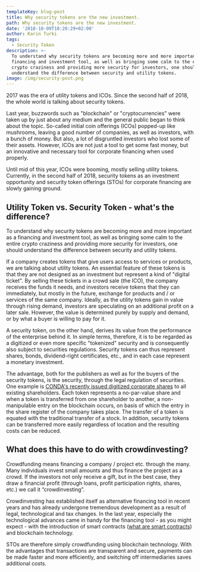 ```yaml
---
templateKey: blog-post
title: Why security tokens are the new investment.
path: Why security tokens are the new investment.
date: '2018-10-09T10:20:29+02:00'
author: Karin Turki
tags:
  - Security Token
description: >-
  To understand why security tokens are becoming more and more important as a
  financing and investment tool, as well as bringing some calm to the entire
  crypto craziness and providing more security for investors, one should
  understand the difference between security and utility tokens.
image: /img/security-post.png
---
```

2017 was the era of utility tokens and ICOs. Since the second half of 2018, the whole world is talking about security tokens.

Last year, buzzwords such as "blockchain" or "cryptocurrencies" were taken up by just about any medium and the general public began to think about the topic. So-called initial coin offerings (ICOs) popped-up like mushrooms, leaving a good number of companies, as well as investors, with a bunch of money. But also, a lot of disgruntled investors who lost some of their assets. However, ICOs are not just a tool to get some fast money, but an innovative and necessary tool for corporate financing when used properly.



Until mid of this year, ICOs were booming, mostly selling utility tokens. Currently, in the second half of 2018, security tokens as an investment opportunity and security token offerings (STOs) for corporate financing are slowly gaining ground.



## Utility Token vs. Security Token - what's the difference?

To understand why security tokens are becoming more and more important as a financing and investment tool, as well as bringing some calm to the entire crypto craziness and providing more security for investors, one should understand the difference between security and utility tokens.

If a company creates tokens that give users access to services or products, we are talking about utility tokens. An essential feature of these tokens is that they are not designed as an investment but represent a kind of "digital ticket". By selling these tickets in a crowd sale (the ICO), the company receives the funds it needs, and investors receive tokens that they can immediately, but mostly in the future, exchange for products and / or services of the same company. Ideally, as the utility tokens gain in value through rising demand, investors are speculating on an additional profit on a later sale. However, the value is determined purely by supply and demand, or by what a buyer is willing to pay for it.

A security token, on the other hand, derives its value from the performance of the enterprise behind it. In simple terms, therefore, it is to be regarded as a digitized or even more specific "tokenized" security and is consequently also subject to securities regulations. Security tokens can thus represent shares, bonds, dividend-right certificates, etc., and in each case represent a monetary investment.

The advantage, both for the publishers as well as for the buyers of the security tokens, is the security, through the legal regulation of securities. One example is [CONDA's recently issued digitized corporate shares](https://ico.conda.online/dach-and-cee-crowdinvesting-market-leader-conda-pioneers-the-digitalization-of-company-shares/) to all existing shareholders. Each token represents a no-par-value share and when a token is transferred from one shareholder to another, a non-manipulable entry on the blockchain occurs, on basis of which the entry in the share register of the company takes place. The transfer of a token is equated with the traditional transfer of a stock. In addition, security tokens can be transferred more easily regardless of location and the resulting costs can be reduced.



## What does this have to do with crowdinvesting?

Crowdfunding means financing a company / project etc. through the many. Many individuals invest small amounts and thus finance the project as a crowd. If the investors not only receive a gift, but in the best case, they draw a financial profit (through loans, profit participation rights, shares, etc.) we call it “crowdinvesting”.

Crowdinvesting has established itself as alternative financing tool in recent years and has already undergone tremendous development as a result of legal, technological and tax changes. In the last year, especially the technological advances came in handy for the financing tool - as you might expect - with the introduction of smart contracts ([what are smart contracts](https://ico.conda.online/the-crypto-guide-for-beginners-%E2%80%93-what-is-a-smart-contract/)) and blockchain technology.

STOs are therefore simply crowdfunding using blockchain technology. With the advantages that transactions are transparent and secure, payments can be made faster and more efficiently, and switching off intermediaries saves additional costs.

<br>
